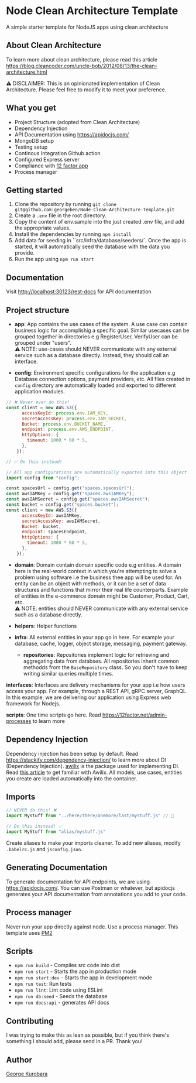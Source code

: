 # Node Clean Architecture Template
A simple starter template for NodeJS apps using clean architecture 

## About Clean Architecture
To learn more about clean architecture, please read this article https://blog.cleancoder.com/uncle-bob/2012/08/13/the-clean-architecture.html

:warning: DISCLAIMER: This is an opinionated implementation of Clean Architecture. Please feel free to modify it to meet your preference.

## What you get
- Project Structure (adopted from Clean Architecture)
- Dependency Injection
- API Documentation using https://apidocjs.com/
- MongoDB setup
- Testing setup
- Continous Integration Github action
- Configured Express server
- Compliance with [12 factor app](https://12factor.net/)
- Process manager

## Getting started
1. Clone the repository by running `git clone git@github.com:georgeben/Node-Clean-Architecture-Template.git`
2. Create a `.env` file in the root directory. 
3. Copy the content of env.sample into the just created .env file, and add the appropriate values.
4. Install the dependencies by running `npm install`
5. Add data for seeding in ``src/infra/database/seeders/`. Once the app is started, it will automatically seed the database with the data you provide.
6. Run the app using `npm run start`

## Documentation
Visit [http://localhost:30123/rest-docs](http://localhost:30123/rest-docs) for API documentation

## Project structure
- **app**: App contains the use cases of the system. A use case can contain business logic for accomplishig a specific goal. Similar usecases can be grouped together in directories e.g RegisterUser, VerifyUser can be grouped under "users".\
:warning:  NOTE: use-cases should NEVER communicate with any external service such as a database directly. Instead, they should call an interface.

- **config**: Environment specific configurations for the application e.g Database connection options, payment providers, etc. All files created in `config` directory are automatically loaded and exported to 
different application modules.  
```js
// ❌ Never ever do this!
const client = new AWS.S3({
      accessKeyId: process.env.IAM_KEY,
      secretAccessKey: process.env.IAM_SECRET,
      Bucket: process.env.BUCKET_NAME,
      endpoint: process.env.AWS_ENDPOINT,
      httpOptions: {
        timeout: 1000 * 60 * 5,
      },
    });
```

```js
// ✅ Do this instead!

// All app configurations are automatically exported into this object
import config from "config";

const spacesUrl = config.get("spaces.spacesUrl");
const awsIAMKey = config.get("spaces.awsIAMKey");
const awsIAMSecret = config.get("spaces.awsIAMSecret");
const bucket = config.get("spaces.bucket");
const client = new AWS.S3({
      accessKeyId: awsIAMKey,
      secretAccessKey: awsIAMSecret,
      Bucket: bucket,
      endpoint: spacesEndpoint,
      httpOptions: {
        timeout: 1000 * 60 * 5,
      },
    });
```


- **domain**: Domain contain domain specific code e.g entities. A domain here is the real-world context in which you're attempting to solve a problem using software i.e the business thee app will be used for. 
An entity can be an object with methods, or it can be a set of data structures and functions that mirror their real life counterparts. Example of entities in the e-commerce domain might be Customer, Product, Cart, etc. \
:warning:  NOTE: entities should NEVER communicate with any external service such as a database directly.

- **helpers**: Helper functions


- **infra**: All external entities in your app go in here. For example your database, cache, logger, object storage, messaging, payment gateway.
  - **repositories**: Repositories implement logic for retrieving and aggregating data from databses. All repositories inherit common methodds from the `BaseRepository` class. So you don't have to keep writing similar queries multiple times.
  
 **interfaces**: Interfaces are delivery mechanisms for your app i.e how users access your app. For example, through a REST API, gRPC server, GraphQL. In this example, we are delivering our application using Express web framework for Nodejs.
 
 **scripts**: One time scripts go here. Read https://12factor.net/admin-processes to learn more
 
 
## Dependency Injection
Dependency injection has been setup by default. Read https://stackify.com/dependency-injection/ to learn more about DI (Dependency Injection). [awilix](https://www.npmjs.com/package/awilix) is the package used for implementing DI. Read [this article](https://medium.com/@Jeffijoe/dependency-injection-in-node-js-2016-edition-f2a88efdd427) to get familiar with Awilix. All models, use cases, entities you create are loaded automatically into the container.

## Imports
```js
// NEVER do this! ❌
import Mystuff from "../here/there/onemore/last/mystuff.js" // 🤮
```


```js
// Do this instead! ✅
import MyStuff from "alias/mystuff.js"
```
Create aliases to make your imports cleaner. To add new aliases, modify `.babelrc.js` and `jsconfig.json`.


## Generating Documentation
To generate documentation for API endpoints, we are using https://apidocjs.com/. You can use Postman or whatever, but apidocjs generates your API documentation from annotations you add to your code.  


## Process manager
Never run your app directly against node. Use a process manager. This template uses [PM2](https://pm2.keymetrics.io/)

## Scripts
- `npm run build` - Compiles src code into dist
- `npm run start` - Starts the app in production mode
- `npm run start:dev` - Starts the app in development mode
- `npm run test`: Run tests
- `npm run lint`: Lint code using ESLint
- `npm run db:seed` - Seeds the database
- `npm run docs:api` - generates API docs

## Contributing
I was trying to make this as lean as possible, but if you think there's something I should add, please send in a PR. Thank you!

## Author
[George Kurobara](https://github/georgeben)
